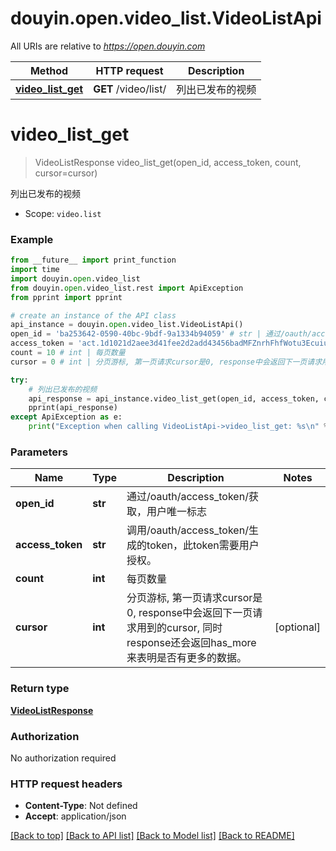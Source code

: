 # douyin.open.video_list.VideoListApi

All URIs are relative to *https://open.douyin.com*

Method | HTTP request | Description
------------- | ------------- | -------------
[**video_list_get**](VideoListApi.md#video_list_get) | **GET** /video/list/ | 列出已发布的视频

# **video_list_get**
> VideoListResponse video_list_get(open_id, access_token, count, cursor=cursor)

列出已发布的视频

* Scope: `video.list` 

### Example
```python
from __future__ import print_function
import time
import douyin.open.video_list
from douyin.open.video_list.rest import ApiException
from pprint import pprint

# create an instance of the API class
api_instance = douyin.open.video_list.VideoListApi()
open_id = 'ba253642-0590-40bc-9bdf-9a1334b94059' # str | 通过/oauth/access_token/获取，用户唯一标志
access_token = 'act.1d1021d2aee3d41fee2d2add43456badMFZnrhFhfWotu3Ecuiuka27L56lr' # str | 调用/oauth/access_token/生成的token，此token需要用户授权。
count = 10 # int | 每页数量
cursor = 0 # int | 分页游标, 第一页请求cursor是0, response中会返回下一页请求用到的cursor, 同时response还会返回has_more来表明是否有更多的数据。 (optional)

try:
    # 列出已发布的视频
    api_response = api_instance.video_list_get(open_id, access_token, count, cursor=cursor)
    pprint(api_response)
except ApiException as e:
    print("Exception when calling VideoListApi->video_list_get: %s\n" % e)
```

### Parameters

Name | Type | Description  | Notes
------------- | ------------- | ------------- | -------------
 **open_id** | **str**| 通过/oauth/access_token/获取，用户唯一标志 | 
 **access_token** | **str**| 调用/oauth/access_token/生成的token，此token需要用户授权。 | 
 **count** | **int**| 每页数量 | 
 **cursor** | **int**| 分页游标, 第一页请求cursor是0, response中会返回下一页请求用到的cursor, 同时response还会返回has_more来表明是否有更多的数据。 | [optional] 

### Return type

[**VideoListResponse**](VideoListResponse.md)

### Authorization

No authorization required

### HTTP request headers

 - **Content-Type**: Not defined
 - **Accept**: application/json

[[Back to top]](#) [[Back to API list]](../README.md#documentation-for-api-endpoints) [[Back to Model list]](../README.md#documentation-for-models) [[Back to README]](../README.md)

